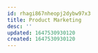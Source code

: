 ```yaml
---
id: rhagi867nheopj2dybw97x3
title: Product Marketing
desc: ''
updated: 1647530930120
created: 1647530930120
---
```


